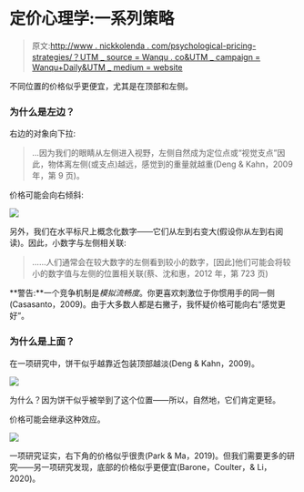 # 定价心理学:一系列策略

> 原文:[http://www . nickkolenda . com/psychological-pricing-strategies/？UTM _ source = Wanqu . co&UTM _ campaign = Wanqu+Daily&UTM _ medium = website](http://www.nickkolenda.com/psychological-pricing-strategies/?utm_source=wanqu.co&utm_campaign=Wanqu+Daily&utm_medium=website)

不同位置的价格似乎更便宜，尤其是在顶部和左侧。

### 为什么是左边？

右边的对象向下拉:

> …因为我们的眼睛从左侧进入视野，左侧自然成为定位点或“视觉支点”因此，物体离左侧(或支点)越远，感觉到的重量就越重(Deng & Kahn，2009 年，第 9 页)。

价格可能会向右倾斜:

![](../Images/cbd8ec1872ba288cdcfb59531e1952fd.png)

另外，我们在水平标尺上概念化数字——它们从左到右变大(假设你从左到右阅读)。因此，小数字与左侧相关联:

> ……人们通常会在较大数字的左侧看到较小的数字，[因此]他们可能会将较小的数字值与左侧的位置相关联(蔡、沈和惠，2012 年，第 723 页)

**警告:**一个竞争机制是*模拟流畅度*。你更喜欢刺激位于你惯用手的同一侧(Casasanto，2009)。由于大多数人都是右撇子，我怀疑价格可能向右“感觉更好”。

### 为什么是上面？

在一项研究中，饼干似乎越靠近包装顶部越淡(Deng & Kahn，2009)。

![](../Images/dd2fb40ad2cd1504497e3432aaba5223.png)

为什么？因为饼干似乎被举到了这个位置——所以，自然地，它们肯定更轻。

价格可能会继承这种效应。

![](../Images/71d0254c06d209ceccf63e637ecd4396.png)

一项研究证实，右下角的价格似乎很贵(Park & Ma，2019)。但我们需要更多的研究——另一项研究发现，底部的价格似乎更便宜(Barone，Coulter，& Li，2020)。